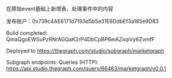 在原始event基础上新增表，处理事件中的内容

发布账户：0x739c4AE6171d7193d5b5e31E6DdbEf3a185e9D83

Build completed: QmaQgoEWSuPzRNrAGQaK2rP4DbCpBP6eiAZivpVy6ZvmfF

Deployed to https://thegraph.com/studio/subgraph/marketgraph

Subgraph endpoints:
Queries (HTTP):     https://api.studio.thegraph.com/query/66463/marketgraph/v0.0.1
